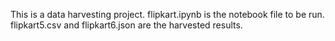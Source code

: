 This is a data harvesting project. flipkart.ipynb is the notebook file to be run. flipkart5.csv and flipkart6.json are the harvested results.
